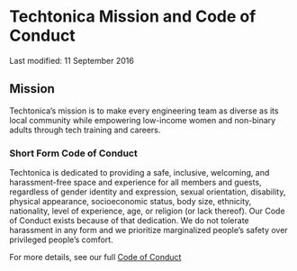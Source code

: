# Techtonica Mission and Code of Conduct

Last modified: 11 September 2016

## Mission

Techtonica’s mission is to make every engineering team as diverse as its local community while empowering low-income women and non-binary adults through tech training and careers.

### Short Form Code of Conduct

Techtonica is dedicated to providing a safe, inclusive, welcoming, and harassment-free space and experience for all members and guests, regardless of gender identity and expression, sexual orientation, disability, physical appearance, socioeconomic status, body size, ethnicity, nationality, level of experience, age, or religion (or lack thereof). Our Code of Conduct exists because of that dedication. We do not tolerate harassment in any form and we prioritize marginalized people’s safety over privileged people’s comfort.

For more details, see our full [Code of Conduct](https://docs.google.com/document/d/16LUxODmHN3N2r4GPA-YeNgXP0MIQCl6gW_twJralb5w/edit)
